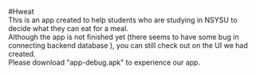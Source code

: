 #Hweat  
This is an app created to help students who are studying in NSYSU to decide what they can eat for a meal.  
Although the app is not finished yet (there seems to have some bug in connecting backend database ), you can still check out on the UI we had created.  
Please download "app-debug.apk" to experience our app.
